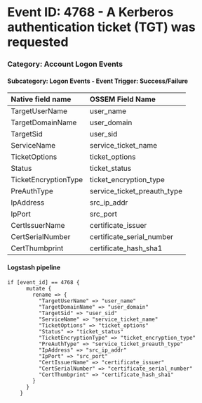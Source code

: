 # Event ID: 4768 - A Kerberos authentication ticket (TGT) was requested
### Category: Account Logon Events
#### Subcategory: Logon Events - Event Trigger: Success/Failure

|Native field name            |OSSEM Field Name                   |
|:----------------------------|:----------------------------------|
| TargetUserName              | user_name                         |
| TargetDomainName            | user_domain                       |
| TargetSid                   | user_sid                          |
| ServiceName                 | service_ticket_name               |
| TicketOptions               | ticket_options                    |
| Status                      | ticket_status                     |
| TicketEncryptionType        | ticket_encryption_type            |
| PreAuthType                 | service_ticket_preauth_type       |
| IpAddress                   | src_ip_addr                       |
| IpPort                      | src_port                          |
| CertIssuerName              | certificate_issuer                |
| CertSerialNumber            | certificate_serial_number         |
| CertThumbprint              | certificate_hash_sha1             |


#### Logstash pipeline

```
if [event_id] == 4768 {
      mutate {
        rename => {
          "TargetUserName" => "user_name"
          "TargetDomainName" => "user_domain"
          "TargetSid" => "user_sid"
          "ServiceName" => "service_ticket_name"
          "TicketOptions" => "ticket_options"
          "Status" => "ticket_status"
          "TicketEncryptionType" => "ticket_encryption_type"
          "PreAuthType" => "service_ticket_preauth_type"
          "IpAddress" => "src_ip_addr"
          "IpPort" => "src_port"
          "CertIssuerName" => "certificate_issuer"
          "CertSerialNumber" => "certificate_serial_number"
          "CertThumbprint" => "certificate_hash_sha1"
        }
      }
    }
```